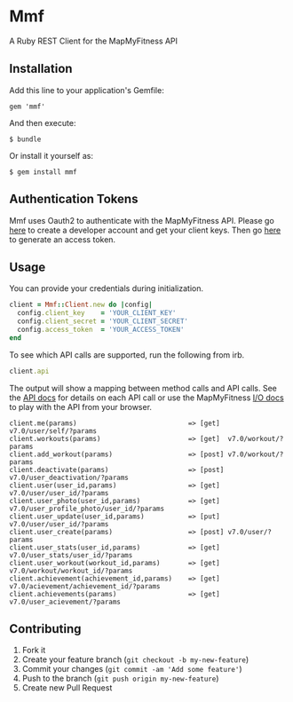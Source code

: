# Mmf

A Ruby REST Client for the MapMyFitness API

## Installation

Add this line to your application's Gemfile:

    gem 'mmf'

And then execute:

    $ bundle

Or install it yourself as:

    $ gem install mmf

## Authentication Tokens

Mmf uses Oauth2 to authenticate with the MapMyFitness API. Please go [here](https://developer.mapmyapi.com)
to create a developer account and get your client keys. Then go [here](https://developer.mapmyapi.com/io-docs)
to generate an access token.

## Usage

You can provide your credentials during initialization.

```ruby
client = Mmf::Client.new do |config|
  config.client_key    = 'YOUR_CLIENT_KEY'
  config.client_secret = 'YOUR_CLIENT_SECRET'
  config.access_token  = 'YOUR_ACCESS_TOKEN'
end
```

To see which API calls are supported, run the following from irb.

```ruby
client.api
```

The output will show a mapping between method calls and API calls. See the [API docs](https://developer.mapmyapi.com/docs)
for details on each API call or use the MapMyFitness [I/O docs](https://developer.mapmyapi.com/io-docs) to play with the API
from your browser.

```text
client.me(params)                            => [get]  v7.0/user/self/?params
client.workouts(params)                      => [get]  v7.0/workout/?params
client.add_workout(params)                   => [post] v7.0/workout/?params
client.deactivate(params)                    => [post] v7.0/user_deactivation/?params
client.user(user_id,params)                  => [get]  v7.0/user/user_id/?params
client.user_photo(user_id,params)            => [get]  v7.0/user_profile_photo/user_id/?params
client.user_update(user_id,params)           => [put]  v7.0/user/user_id/?params
client.user_create(params)                   => [post] v7.0/user/?params
client.user_stats(user_id,params)            => [get]  v7.0/user_stats/user_id/?params
client.user_workout(workout_id,params)       => [get]  v7.0/workout/workout_id/?params
client.achievement(achievement_id,params)    => [get]  v7.0/acievement/achievement_id/?params
client.achievements(params)                  => [get]  v7.0/user_acievement/?params
```

## Contributing

1. Fork it
2. Create your feature branch (`git checkout -b my-new-feature`)
3. Commit your changes (`git commit -am 'Add some feature'`)
4. Push to the branch (`git push origin my-new-feature`)
5. Create new Pull Request

